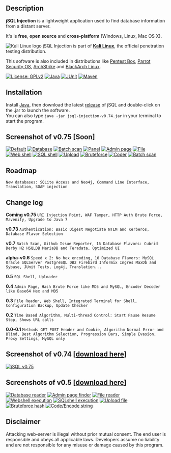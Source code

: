 ## Description
**jSQL Injection** is a lightweight application used to find database information from a distant server.

It's is **free**, **open source** and **cross-platform** (Windows, Linux, Mac OS X).

![Kali Linux logo](https://github.com/ron190/jsql-injection/raw/master/web/images/kali_favicon.png "Kali Linux logo") jSQL Injection is part of **[Kali Linux](http://www.kali.org/)**, the official penetration testing distribution.

This software is also included in distributions like [Pentest Box](https://pentestbox.com/), [Parrot Security OS](https://www.parrotsec.org), [ArchStrike](https://archstrike.org/) and [BlackArch Linux](http://www.blackarch.org/).

[![License: GPLv2](https://github.com/ron190/jsql-injection/raw/master/web/images/image.io/gplv2.png)](http://www.gnu.org/licenses/old-licenses/gpl-2.0.html)
[![Java](https://github.com/ron190/jsql-injection/raw/master/web/images/image.io/java.png)](http://www.oracle.com/technetwork/java/javase/jdk7-relnotes-418459.html#changes)
[![JUnit](https://github.com/ron190/jsql-injection/raw/master/web/images/image.io/junit.png)](http://junit.org)
[![Maven](https://github.com/ron190/jsql-injection/raw/master/web/images/image.io/maven.png)](https://maven.apache.org/)

## Installation
Install [Java](http://java.com), then download the latest [release](https://github.com/ron190/jsql-injection/releases/download/v0.74/jsql-injection-v0.74.jar) of jSQL and double-click on the .jar to launch the software.<br>
You can also type `java -jar jsql-injection-v0.74.jar` in your terminal to start the program.

## Screenshot of v0.75 [Soon]
[![Default](https://github.com/ron190/jsql-injection/raw/master/web/images/v0.75/default-mini.png "Default")](https://github.com/ron190/jsql-injection/raw/master/web/images/v0.75/default.png)
[![Database](https://github.com/ron190/jsql-injection/raw/master/web/images/v0.75/database-mini.png "Database")](https://github.com/ron190/jsql-injection/raw/master/web/images/v0.75/database.png)
[![Batch scan](https://github.com/ron190/jsql-injection/raw/master/web/images/v0.75/scan-mini.png "Batch scan")](https://github.com/ron190/jsql-injection/raw/master/web/images/v0.75/scan.png)
[![Panel](https://github.com/ron190/jsql-injection/raw/master/web/images/v0.75/panels-mini.png "Panel")](https://github.com/ron190/jsql-injection/raw/master/web/images/v0.75/panels.png)
[![Admin page](https://github.com/ron190/jsql-injection/raw/master/web/images/v0.75/admin-mini.png "Admin page")](https://github.com/ron190/jsql-injection/raw/master/web/images/v0.75/admin.png)
[![File](https://github.com/ron190/jsql-injection/raw/master/web/images/v0.75/file-mini.png "File")](https://github.com/ron190/jsql-injection/raw/master/web/images/v0.75/file.png)
[![Web shell](https://github.com/ron190/jsql-injection/raw/master/web/images/v0.75/webshell-mini.png "Web shell")](https://github.com/ron190/jsql-injection/raw/master/web/images/v0.75/webshell.png)
[![SQL shell](https://github.com/ron190/jsql-injection/raw/master/web/images/v0.75/sqlshell-mini.png "SQL shell")](https://github.com/ron190/jsql-injection/raw/master/web/images/v0.75/sqlshell.png)
[![Upload](https://github.com/ron190/jsql-injection/raw/master/web/images/v0.75/upload-mini.png "Upload")](https://github.com/ron190/jsql-injection/raw/master/web/images/v0.75/upload.png)
[![Bruteforce](https://github.com/ron190/jsql-injection/raw/master/web/images/v0.75/bruter-mini.png "Bruteforce")](https://github.com/ron190/jsql-injection/raw/master/web/images/v0.75/bruter.png)
[![Coder](https://github.com/ron190/jsql-injection/raw/master/web/images/v0.75/coder-mini.png "Coder")](https://github.com/ron190/jsql-injection/raw/master/web/images/v0.75/coder.png)
[![Batch scan](https://github.com/ron190/jsql-injection/raw/master/web/images/v0.75/coder-mini.png "Batch scan")](https://github.com/ron190/jsql-injection/raw/master/web/images/v0.75/coder.png)

## Roadmap
`New databases: SQLite Access and Neo4j, Command Line Interface, Translation, SOAP injection`

## Change log

**Coming v0.75** `URI Injection Point, WAF Tamper, HTTP Auth Brute Force, Mavenify, Upgrade to Java 7`

**v0.73** `Authentication: Basic Digest Negotiate NTLM and Kerberos, Database Flavor Selection`

**v0.7** `Batch Scan, Github Issue Reporter, 16 Database Flavors: Cubrid Derby H2 HSQLDB MariaDB and Teradata, Optimized UI`

**alpha-v0.6** `Speed x 2: No hex encoding, 10 Database Flavors: MySQL Oracle SQLServer PostgreSQL DB2 Firebird Informix Ingres MaxDb and Sybase, JUnit Tests, Log4j, Translation...`

**0.5** `SQL Shell, Uploader`

**0.4** `Admin Page, Hash Brute Force like MD5 and MySQL, Encoder Decoder like Base64 Hex and MD5`

**0.3** `File Reader, Web Shell, Integrated Terminal for Shell, Configuration Backup, Update Checker`

**0.2** `Time Based Algorithm, Multi-thread Control: Start Pause Resume Stop, Shows URL calls`

**0.0-0.1** `Methods GET POST Header and Cookie, Algorithm Normal Error and Blind, Best Algorithm Selection, Progression Bars, Simple Evasion, Proxy Settings, MySQL only`

## Screenshot of v0.74 [[download here](https://github.com/ron190/jsql-injection/releases)]
[![jSQL v0.75](https://github.com/ron190/jsql-injection/raw/master/web/images/v0.75-mini.png "jSQL v0.75")](https://github.com/ron190/jsql-injection/raw/master/web/images/v0.75.png)

## Screenshots of v0.5 [[download here](https://code.google.com/p/jsql-injection/downloads/list)]
[![Database reader](https://github.com/ron190/jsql-injection/raw/master/web/images/v0.5/201309272136-screenshot-database-mini.png "Database reader")](https://github.com/ron190/jsql-injection/raw/master/web/images/v0.5/201309272136-screenshot-database.png)
[![Admin page finder](https://github.com/ron190/jsql-injection/raw/master/web/images/v0.5/201309272136-screenshot-admin-mini.png "Admin page finder")](https://github.com/ron190/jsql-injection/raw/master/web/images/v0.5/201309272136-screenshot-admin.png)
[![File reader](https://github.com/ron190/jsql-injection/raw/master/web/images/v0.5/201309272136-screenshot-file-mini.png "File reader")](https://github.com/ron190/jsql-injection/raw/master/web/images/v0.5/201309272136-screenshot-file.png)
[![Webshell execution](https://github.com/ron190/jsql-injection/raw/master/web/images/v0.5/201309272136-screenshot-webshell-mini.png "Webshell execution")](https://github.com/ron190/jsql-injection/raw/master/web/images/v0.5/201309272136-screenshot-webshell.png)
[![SQLshell execution](https://github.com/ron190/jsql-injection/raw/master/web/images/v0.5/201309272136-screenshot-sqlshell-mini.png "SQLshell execution")](https://github.com/ron190/jsql-injection/raw/master/web/images/v0.5/201309272136-screenshot-sqlshell.png)
[![Upload file](https://github.com/ron190/jsql-injection/raw/master/web/images/v0.5/201309272136-screenshot-upload-mini.png "Upload file")](https://github.com/ron190/jsql-injection/raw/master/web/images/v0.5/201309272136-screenshot-upload.png)
[![Bruteforce hash](https://github.com/ron190/jsql-injection/raw/master/web/images/v0.5/201309272136-screenshot-bruteforce-mini.png "Bruteforce hash")](https://github.com/ron190/jsql-injection/raw/master/web/images/v0.5/201309272136-screenshot-bruteforce.png)
[![Code/Encode string](https://github.com/ron190/jsql-injection/raw/master/web/images/v0.5/201309272136-screenshot-coder-mini.png "Code/Encode string")](https://github.com/ron190/jsql-injection/raw/master/web/images/v0.5/201309272136-screenshot-coder.png)

## Disclaimer
Attacking web-server is illegal without prior mutual consent. The end user is responsible and obeys all applicable laws.
Developers assume no liability and are not responsible for any misuse or damage caused by this program.